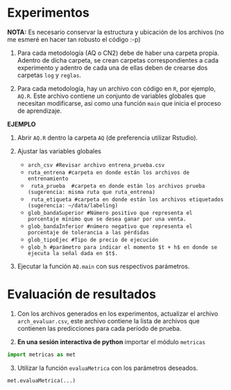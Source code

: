 # Experimentos

**NOTA:** Es necesario conservar la estructura y ubicación de los archivos (no me esmeré en hacer tan robusto el código :-p)


1. Para cada metodología (AQ o CN2) debe de haber una carpeta propia. Adentro de dicha carpeta, se crean carpetas correspondientes a cada experimento y adentro de cada una de ellas deben de crearse dos carpetas ```log``` y ```reglas```.

2. Para cada metodología, hay un archivo con código en ```R```, por ejemplo, ```AQ.R```. Este archivo contiene un conjunto de variables globales que necesitan modificarse, así como una función ```main``` que inicia el proceso de aprendizaje.

**EJEMPLO**

1. Abrir ```AQ.R``` dentro la carpeta ```AQ``` (de preferencia utilizar Rstudio).

2. Ajustar las variables globales 
   * ```arch_csv #Revisar archivo entrena_prueba.csv```
   * ```ruta_entrena #carpeta en donde están los archivos de entrenamiento```
   * ``` ruta_prueba  #carpeta en donde están los archivos prueba (sugerencia: misma ruta que ruta_entrena)```
   * ``` ruta_etiqueta #carpeta en donde están los archivos etiquetados (sugerencia: ~/data/labeling)```
   * ```glob_bandaSuperior #Número positivo que representa el porcentaje mínimo que se desea ganar por una venta.```
   * ```glob_bandaInferior #número negativo que representa el porcentaje de tolerancia a las pérdidas```
   * ```glob_tipoEjec #Tipo de precio de ejecución```
   * ```glob_h #parámetro para indicar el momento $t + h$ en donde se ejecuta la señal dada en $t$.```

2. Ejecutar la función ```AQ.main``` con sus respectivos parámetros.

# Evaluación de resultados

1. Con los archivos generados en los experimentos, actualizar el archivo ```arch_evaluar.csv```, este archivo contiene la lista de archivos que contienen las predicciones para cada período de prueba.

2. **En una sesión interactiva de python** importar el módulo ```metricas```
```python
import metricas as met
```

3. Utilizar la función ```evaluaMetrica``` con los parámetros deseados.

```python
met.evaluaMetrica(...)
```
